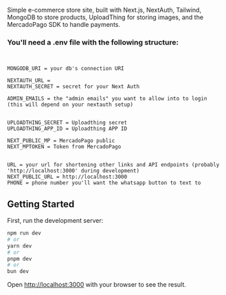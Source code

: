 Simple e-commerce store site, built with Next.js, NextAuth, Tailwind, MongoDB to store products,
UploadThing for storing images, and the MercadoPago SDK to handle payments.

### You'll need a .env file with the following structure:

```


MONGODB_URI = your db's connection URI

NEXTAUTH_URL =
NEXTAUTH_SECRET = secret for your Next Auth

ADMIN_EMAILS = the "admin emails" you want to allow into to login (this will depend on your nextauth setup)


UPLOADTHING_SECRET = Uploadthing secret
UPLOADTHING_APP_ID = Uploadthing APP ID

NEXT_PUBLIC_MP = MercadoPago public
NEXT_MPTOKEN = Token from MercadoPago


URL = your url for shortening other links and API endpoints (probably 'http://localhost:3000' during development)
NEXT_PUBLIC_URL = http://localhost:3000
PHONE = phone number you'll want the whatsapp button to text to

```

## Getting Started

First, run the development server:

```bash
npm run dev
# or
yarn dev
# or
pnpm dev
# or
bun dev
```

Open [http://localhost:3000](http://localhost:3000) with your browser to see the result.
